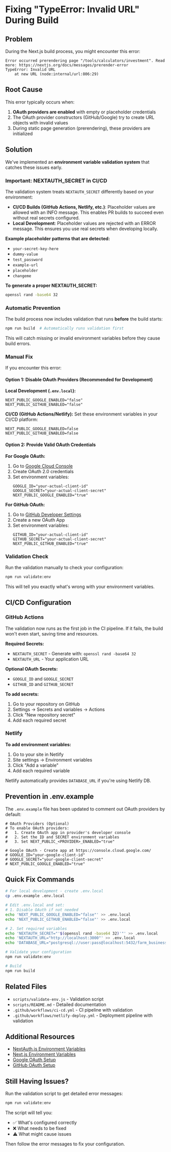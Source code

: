 # Fixing "TypeError: Invalid URL" During Build

## Problem

During the Next.js build process, you might encounter this error:

```
Error occurred prerendering page "/tools/calculators/investment". Read more: https://nextjs.org/docs/messages/prerender-error
TypeError: Invalid URL
    at new URL (node:internal/url:806:29)
```

## Root Cause

This error typically occurs when:

1. **OAuth providers are enabled** with empty or placeholder credentials
2. The OAuth provider constructors (GitHub/Google) try to create URL objects with invalid values
3. During static page generation (prerendering), these providers are initialized

## Solution

We've implemented an **environment variable validation system** that catches these issues early.

### Important: NEXTAUTH_SECRET in CI/CD

The validation system treats `NEXTAUTH_SECRET` differently based on your environment:

- **CI/CD Builds (GitHub Actions, Netlify, etc.)**: Placeholder values are allowed with an INFO message. This enables PR builds to succeed even without real secrets configured.
- **Local Development**: Placeholder values are rejected with an ERROR message. This ensures you use real secrets when developing locally.

**Example placeholder patterns that are detected:**
- `your-secret-key-here`
- `dummy-value`
- `test_password`
- `example-url`
- `placeholder`
- `changeme`

**To generate a proper NEXTAUTH_SECRET:**
```bash
openssl rand -base64 32
```

### Automatic Prevention

The build process now includes validation that runs **before** the build starts:

```bash
npm run build  # Automatically runs validation first
```

This will catch missing or invalid environment variables before they cause build errors.

### Manual Fix

If you encounter this error:

#### Option 1: Disable OAuth Providers (Recommended for Development)

**Local Development (`.env.local`):**

```env
NEXT_PUBLIC_GOOGLE_ENABLED="false"
NEXT_PUBLIC_GITHUB_ENABLED="false"
```

**CI/CD (GitHub Actions/Netlify):**
Set these environment variables in your CI/CD platform:

```env
NEXT_PUBLIC_GOOGLE_ENABLED=false
NEXT_PUBLIC_GITHUB_ENABLED=false
```

#### Option 2: Provide Valid OAuth Credentials

**For Google OAuth:**

1. Go to [Google Cloud Console](https://console.cloud.google.com/)
2. Create OAuth 2.0 credentials
3. Set environment variables:
   ```env
   GOOGLE_ID="your-actual-client-id"
   GOOGLE_SECRET="your-actual-client-secret"
   NEXT_PUBLIC_GOOGLE_ENABLED="true"
   ```

**For GitHub OAuth:**

1. Go to [GitHub Developer Settings](https://github.com/settings/developers)
2. Create a new OAuth App
3. Set environment variables:
   ```env
   GITHUB_ID="your-actual-client-id"
   GITHUB_SECRET="your-actual-client-secret"
   NEXT_PUBLIC_GITHUB_ENABLED="true"
   ```

### Validation Check

Run the validation manually to check your configuration:

```bash
npm run validate:env
```

This will tell you exactly what's wrong with your environment variables.

## CI/CD Configuration

### GitHub Actions

The validation now runs as the first job in the CI pipeline. If it fails, the build won't even start, saving time and resources.

**Required Secrets:**

- `NEXTAUTH_SECRET` - Generate with: `openssl rand -base64 32`
- `NEXTAUTH_URL` - Your application URL

**Optional OAuth Secrets:**

- `GOOGLE_ID` and `GOOGLE_SECRET`
- `GITHUB_ID` and `GITHUB_SECRET`

**To add secrets:**

1. Go to your repository on GitHub
2. Settings → Secrets and variables → Actions
3. Click "New repository secret"
4. Add each required secret

### Netlify

**To add environment variables:**

1. Go to your site in Netlify
2. Site settings → Environment variables
3. Click "Add a variable"
4. Add each required variable

Netlify automatically provides `DATABASE_URL` if you're using Netlify DB.

## Prevention in .env.example

The `.env.example` file has been updated to comment out OAuth providers by default:

```env
# OAuth Providers (Optional)
# To enable OAuth providers:
#   1. Create OAuth app in provider's developer console
#   2. Set the ID and SECRET environment variables
#   3. Set NEXT_PUBLIC_<PROVIDER>_ENABLED="true"

# Google OAuth - Create app at https://console.cloud.google.com/
# GOOGLE_ID="your-google-client-id"
# GOOGLE_SECRET="your-google-client-secret"
# NEXT_PUBLIC_GOOGLE_ENABLED="true"
```

## Quick Fix Commands

```bash
# For local development - create .env.local
cp .env.example .env.local

# Edit .env.local and set:
# 1. Disable OAuth if not needed
echo 'NEXT_PUBLIC_GOOGLE_ENABLED="false"' >> .env.local
echo 'NEXT_PUBLIC_GITHUB_ENABLED="false"' >> .env.local

# 2. Set required variables
echo 'NEXTAUTH_SECRET="'$(openssl rand -base64 32)'"' >> .env.local
echo 'NEXTAUTH_URL="http://localhost:3000"' >> .env.local
echo 'DATABASE_URL="postgresql://user:pass@localhost:5432/farm_business_plan"' >> .env.local

# Validate your configuration
npm run validate:env

# Build
npm run build
```

## Related Files

- `scripts/validate-env.js` - Validation script
- `scripts/README.md` - Detailed documentation
- `.github/workflows/ci-cd.yml` - CI pipeline with validation
- `.github/workflows/netlify-deploy.yml` - Deployment pipeline with validation

## Additional Resources

- [NextAuth.js Environment Variables](https://next-auth.js.org/configuration/options#environment-variables)
- [Next.js Environment Variables](https://nextjs.org/docs/basic-features/environment-variables)
- [Google OAuth Setup](https://console.cloud.google.com/)
- [GitHub OAuth Setup](https://github.com/settings/developers)

## Still Having Issues?

Run the validation script to get detailed error messages:

```bash
npm run validate:env
```

The script will tell you:

- ✅ What's configured correctly
- ❌ What needs to be fixed
- ⚠️ What might cause issues

Then follow the error messages to fix your configuration.
